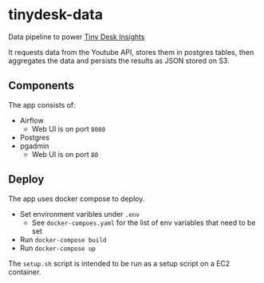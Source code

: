 # tinydesk-data

Data pipeline to power [Tiny Desk Insights](https://tinydesk-insights.netlify.app/)

It requests data from the Youtube API, stores them in postgres tables, then aggregates the data and persists the results as JSON stored on S3.

## Components

The app consists of:

- Airflow
    - Web UI is on port `8080`
- Postgres
- pgadmin
    - Web UI is on port `80`

## Deploy

The app uses docker compose to deploy.

- Set environment varibles under `.env`
    - See `docker-compoes.yaml` for the list of env variables that need to be set
- Run `docker-compose build`
- Run `docker-compose up`

The `setup.sh` script is intended to be run as a setup script on a EC2 container.

